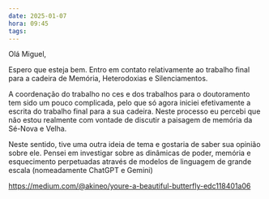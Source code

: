 ```yaml
---
date: 2025-01-07
hora: 09:45
tags:
---
```



Olá Miguel, 

Espero que esteja bem. 
Entro em contato relativamente ao trabalho final para a cadeira de Memória, Heterodoxias e Silenciamentos. 

A coordenação do trabalho no ces e dos trabalhos para o doutoramento tem sido um pouco complicada, pelo que só agora iniciei efetivamente a escrita do trabalho final para a sua cadeira. Neste processo eu percebi que não estou realmente com vontade de discutir a paisagem de memória da Sé-Nova e Velha. 

Neste sentido, tive uma outra ideia de tema e gostaria de saber sua opinião sobre ele. Pensei em investigar sobre as dinâmicas de poder, memória e esquecimento perpetuadas através de modelos de linguagem de grande escala (nomeadamente ChatGPT e Gemini)


https://medium.com/@akineo/youre-a-beautiful-butterfly-edc118401a06
